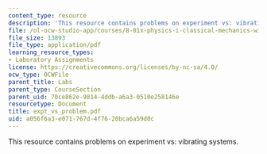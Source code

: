 ```yaml
---
content_type: resource
description: 'This resource contains problems on experiment vs: vibrating systems.'
file: /ol-ocw-studio-app/courses/8-01x-physics-i-classical-mechanics-with-an-experimental-focus-fall-2002/a056f6a3e071767d4f7620bca6a59d0c_expt_vs_problem.pdf
file_size: 13893
file_type: application/pdf
learning_resource_types:
- Laboratory Assignments
license: https://creativecommons.org/licenses/by-nc-sa/4.0/
ocw_type: OCWFile
parent_title: Labs
parent_type: CourseSection
parent_uid: 70ce862e-9814-4ddb-a6a3-0510e258146e
resourcetype: Document
title: expt_vs_problem.pdf
uid: a056f6a3-e071-767d-4f76-20bca6a59d0c
---
```

This resource contains problems on experiment vs: vibrating systems.